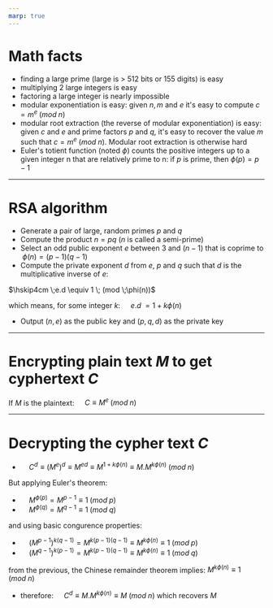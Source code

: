 ```yaml
---
marp: true
---
```


# Math facts

* finding a large prime (large is > 512 bits or 155 digits) is easy
* multiplying 2 large integers is easy
* factoring a large integer is nearly impossible
* modular exponentiation is easy: given $n,m$ and $e$ it's easy to compute $c = m^e \; (mod \; n)$
* modular root extraction (the reverse of modular exponentiation) is easy: given $c$ and $e$ and prime factors $p$ and $q$, it's easy to recover the value $m$ such that $c = m^e \; (mod \; n)$. Modular root extraction is otherwise hard
* Euler's totient function (noted $\phi$) counts the positive integers up to a given integer n that are relatively prime to n: if $p$ is prime, then $\phi(p) = p-1$

---

# RSA algorithm

* Generate a pair of large, random primes $p$ and $q$
* Compute the product $n = pq$ ($n$ is called a semi-prime)
* Select an odd public exponent $e$ between 3 and $(n-1)$ that is coprime to $\;\phi(n) = (p-1)(q-1)$
* Compute the private exponent $d$ from $e$, $p$ and $q$ such that $d$ is the multiplicative inverse of $e$: 

$\hskip4cm \;e.d \equiv 1 \; (mod \;\phi(n))$

which means, for some integer $k$: $\quad e.d \; = 1 + k\phi(n)$

* Output $(n, e)$ as the public key and $(p, q, d)$ as the private key

---

# Encrypting plain text $M$ to get cyphertext $C$

If $M$ is the plaintext: $\quad C \equiv M^e \; (mod \; n)$

---

# Decrypting the cypher text $C$

* $\quad C^d \equiv (M^e)^d \equiv M^{ed} \equiv M^{1+k\phi(n)} \equiv M.M^{k\phi(n)} \; (mod \; n)$

But applying Euler's theorem:

* $\quad M^{\phi(p)} = M^{p-1} \equiv  1 \; (mod \; p)$ 
* $\quad M^{\phi(q)} = M^{q-1} \equiv  1 \; (mod \; q)$

and using basic congurence properties:

* $\quad (M^{p-1})^{k(q-1)} = M^{k(p-1)(q-1)} \equiv  M^{k\phi(n)} \equiv 1 \; (mod \; p)$
* $\quad (M^{q-1})^{k(p-1)} = M^{k(p-1)(q-1)} \equiv  M^{k\phi(n)} \equiv 1 \; (mod \; q)$

from the previous, the Chinese remainder theorem implies: $M^{k\phi(n)} \equiv 1 \quad (mod \; n)$

* therefore: $\quad C^d \equiv M.M^{k\phi(n)} \equiv M \; (mod \; n)$ which recovers $M$



